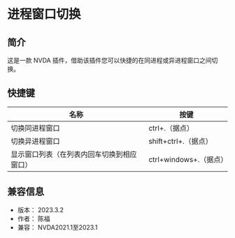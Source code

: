 # 进程窗口切换

## 简介

这是一款 NVDA 插件，借助该插件您可以快捷的在同进程或异进程窗口之间切换。


## 快捷键

| 名称 | 按键 |
| --- | --- |
| 切换同进程窗口 | ctrl+.（据点） |
| 切换异进程窗口 | shift+ctrl+.（据点） |
| 显示窗口列表（在列表内回车切换到相应窗口） | ctrl+windows+.（据点） |


## 兼容信息

- 版本： 2023.3.2
- 作者： 陈福
- 兼容： NVDA2021.1至2023.1
